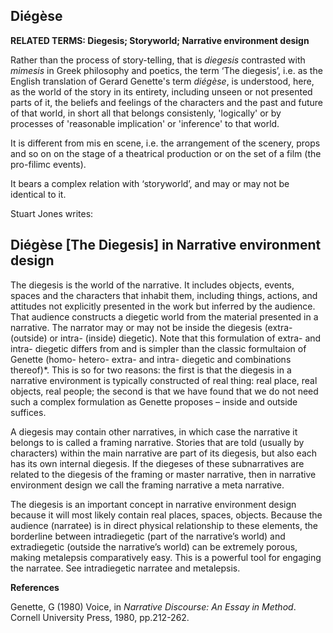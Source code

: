 ## Diégèse


**RELATED TERMS: Diegesis; Storyworld; Narrative environment design**

Rather than the process of story-telling, that is _diegesis_ contrasted with _mimesis_ in Greek philosophy and poetics, the term ‘The diegesis’, i.e. as the English translation of Gerard Genette's term _diégèse_, is understood, here, as the world of the story in its entirety, including unseen or not presented parts of it, the beliefs and feelings of the characters and the past and future of that world, in short all that belongs consistenly, 'logically' or by processes of 'reasonable implication' or 'inference' to that world.

It is different from mis en scene, i.e. the arrangement of the scenery, props and so on on the stage of a theatrical production or on the set of a film (the pro-filimc events).

It bears a complex relation with ‘storyworld’, and may or may not be identical to it.


Stuart Jones writes:

## Diégèse [The Diegesis] in Narrative environment design


The diegesis is the world of the narrative. It includes objects, events, spaces and the characters that inhabit them, including things, actions, and attitudes not explicitly presented in the work but inferred by the audience. That audience constructs a diegetic world from the material presented in a narrative. The narrator may or may not be inside the diegesis (extra- (outside) or intra- (inside) diegetic). Note that this formulation of extra- and intra- diegetic differs from and is simpler than the classic formultaion of Genette (homo- hetero- extra- and intra- diegetic and combinations thereof)*. This is so for two reasons: the first is that the diegesis in a narrative environment is typically constructed of real thing: real place, real objects, real people; the second is that we have found that we do not need such a complex formulation as Genette proposes – inside and outside suffices.

A diegesis may contain other narratives, in which case the narrative it belongs to is called a framing narrative. Stories that are told (usually by characters) within the main narrative are part of its diegesis, but also each has its own internal diegesis. If the diegeses of these subnarratives are related to the diegesis of the framing or master narrative, then in narrative environment design we call the framing narrative a meta narrative.

The diegesis is an important concept in narrative environment design because it will most likely contain real places, spaces, objects. Because the audience (narratee) is in direct physical relationship to these elements, the borderline between intradiegetic (part of the narrative’s world) and extradiegetic (outside the narrative’s world) can be extremely porous, making metalepsis comparatively easy. This is a powerful tool for engaging the narratee. See intradiegetic narratee and metalepsis.

**References**

Genette, G (1980) Voice, in _Narrative Discourse: An Essay in Method_. Cornell University Press, 1980, pp.212-262.




